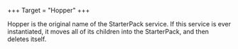 +++
Target = "Hopper"
+++

Hopper is the original name of the StarterPack service. If this service is ever instantiated, it moves all of its children into the StarterPack, and then deletes itself.